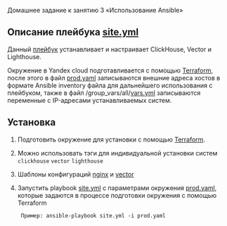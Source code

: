 
Домашнее задание к занятию 3 «Использование Ansible»

## Описание плейбука [site.yml](playbook%2Fsite.yml)
   Данный [плейбук](playbook%2Fsite.yml) устанавливает и настраивает ClickHouse, Vector и Lighthouse.

   Окружение в Yandex cloud подготавливается с помощью [Terraform](playbook%2Fmain.tf), после этого в файл [prod.yaml](playbook%2Fprod.yaml) записываются внешние адреса хостов в формате Ansible inventory файла для дальнейшего использования с плейбуком, также в файл /group_vars/all/[vars.yml](playbook%2Fgroup_vars%2Fall%2Fvars.yml) записываются переменные с IP-адресами устанавливаемых систем.   
  
## Установка 

1. Подготовить окружение для установки с помощью [Terraform](playbook%2Fmain.tf).
2. Можно использовать тэги для индивидуальной установки систем `clickhouse` `vector` `lighthouse`
3. Шаблоны конфигураций [nginx](playbook%2Ftemplates%2Fnginx_config.j2) и [vector](playbook%2Ftemplates%2Fvector_config.j2) 
3. Запустить playbook  [site.yml](playbook%2Fsite.yml) с параметрами окружения [prod.yaml](playbook%2Fprod.yaml), 
   которые задаются в процессе подготовки окружения с помощью Terraform
         
        Пример: ansible-playbook site.yml -i prod.yaml





